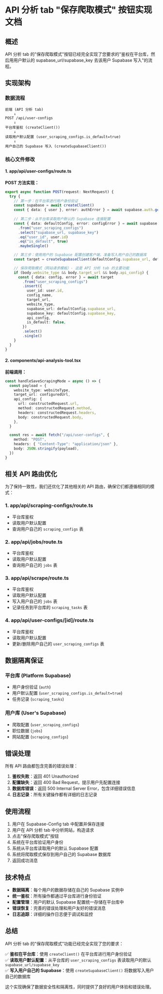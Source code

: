 # API 分析 tab "保存爬取模式" 按钮实现文档

## 概述

API 分析 tab 的"保存爬取模式"按钮已经完全实现了您要求的"鉴权在平台库，然后用用户默认的 supabase_url/supabase_key 去该用户 Supabase 写入"的流程。

## 实现架构

### 数据流程

```
前端 (API 分析 tab)
    ↓
POST /api/user-configs
    ↓
平台库鉴权 (createClient())
    ↓
读取用户默认配置 (user_scraping_configs.is_default=true)
    ↓
用户自己的 Supabase 写入 (createSupabaseClient())
```

### 核心文件修改

#### 1. app/api/user-configs/route.ts

**POST 方法实现：**

```typescript
export async function POST(request: NextRequest) {
  try {
    // 第一步：在平台库进行用户身份验证
    const supabase = await createClient()
    const { data: { user }, error: authError } = await supabase.auth.getUser()
    
    // 第二步：从平台库读取用户默认的 Supabase 连接配置
    const { data: defaultConfig, error: configError } = await supabase
      .from("user_scraping_configs")
      .select("supabase_url, supabase_key")
      .eq("user_id", user.id)
      .eq("is_default", true)
      .maybeSingle()

    // 第三步：使用用户的 Supabase 配置创建客户端，准备写入用户自己的数据库
    const target = createSupabaseClient(defaultConfig.supabase_url, defaultConfig.supabase_key)

    // 保存爬取模式（网站请求模板）- 这是 API 分析 tab 的主要功能
    if (body.website_type && body.target_url && body.api_config) {
      const { data: config, error } = await target
        .from("user_scraping_configs")
        .insert({
          user_id: user.id,
          config_name,
          target_url,
          website_type,
          supabase_url: defaultConfig.supabase_url,
          supabase_key: defaultConfig.supabase_key,
          api_config,
          is_default: false,
        })
        .select()
        .single()
    }
  }
}
```

#### 2. components/api-analysis-tool.tsx

**前端调用：**

```typescript
const handleSaveScrapingMode = async () => {
  const payload = {
    website_type: websiteType,
    target_url: configuredUrl,
    api_config: {
      url: constructedRequest.url,
      method: constructedRequest.method,
      headers: constructedRequest.headers,
      body: constructedRequest.body,
    },
  }

  const res = await fetch("/api/user-configs", {
    method: "POST",
    headers: { "Content-Type": "application/json" },
    body: JSON.stringify(payload),
  })
}
```

## 相关 API 路由优化

为了保持一致性，我们还优化了其他相关的 API 路由，确保它们都遵循相同的模式：

### 1. app/api/scraping-configs/route.ts

- 平台库鉴权
- 读取用户默认配置
- 查询用户自己的 `scraping_configs` 表

### 2. app/api/jobs/route.ts

- 平台库鉴权
- 读取用户默认配置
- 查询用户自己的 `jobs` 表

### 3. app/api/scrape/route.ts

- 平台库鉴权
- 读取用户默认配置
- 写入用户自己的 `jobs` 表
- 记录任务到平台库的 `scraping_tasks` 表

### 4. app/api/user-configs/[id]/route.ts

- 平台库鉴权
- 读取用户默认配置
- 更新/删除用户自己的 `user_scraping_configs` 表

## 数据隔离保证

### 平台库 (Platform Supabase)
- 用户身份验证 (`auth`)
- 用户默认配置 (`user_scraping_configs.is_default=true`)
- 任务记录 (`scraping_tasks`)

### 用户库 (User's Supabase)
- 爬取配置 (`user_scraping_configs`)
- 职位数据 (`jobs`)
- 网站配置 (`scraping_configs`)

## 错误处理

所有 API 路由都包含完善的错误处理：

1. **鉴权失败**：返回 401 Unauthorized
2. **配置缺失**：返回 400 Bad Request，提示用户先配置连接
3. **数据库错误**：返回 500 Internal Server Error，包含详细错误信息
4. **日志记录**：所有关键操作都有详细的日志记录

## 使用流程

1. 用户在 Supabase-Config tab 中配置并保存连接
2. 用户在 API 分析 tab 中分析网站，构造请求
3. 点击"保存爬取模式"按钮
4. 系统在平台库验证用户身份
5. 系统从平台库读取用户的默认 Supabase 配置
6. 系统将爬取模式保存到用户自己的 Supabase 数据库
7. 返回成功消息

## 技术特点

- **数据隔离**：每个用户的数据存储在自己的 Supabase 实例中
- **统一鉴权**：所有操作都通过平台库进行身份验证
- **配置管理**：用户的默认 Supabase 配置统一存储在平台库中
- **错误恢复**：完善的错误处理和用户友好的错误消息
- **日志追踪**：详细的操作日志便于调试和监控

## 总结

API 分析 tab 的"保存爬取模式"功能已经完全实现了您的要求：

✅ **鉴权在平台库**：使用 `createClient()` 在平台库进行用户身份验证  
✅ **读取用户默认配置**：从平台库的 `user_scraping_configs` 表读取用户的默认 `supabase_url/supabase_key`  
✅ **写入用户自己的 Supabase**：使用 `createSupabaseClient()` 将数据写入用户自己的数据库  

这个实现确保了数据安全性和隔离性，同时提供了良好的用户体验和错误处理。
